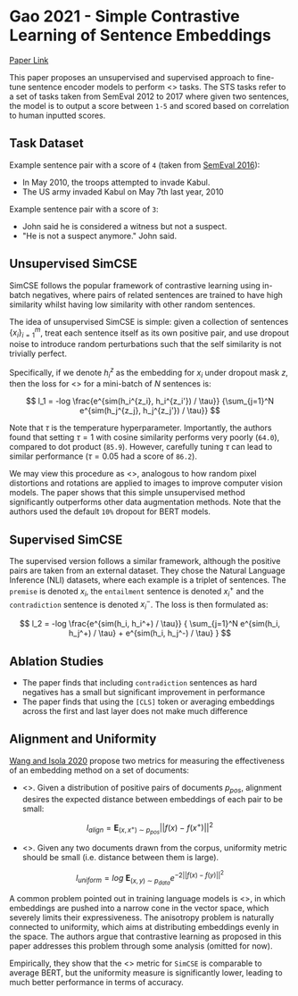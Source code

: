 # Gao 2021 - Simple Contrastive Learning of Sentence Embeddings

[Paper Link](https://ar5iv.labs.arxiv.org/html/2104.08821)

This paper proposes an unsupervised and supervised approach to fine-tune sentence encoder models to perform <<semantic textual similarity>> tasks. The STS tasks refer to a set of tasks taken from SemEval 2012 to 2017 where given two sentences, the model is to output a score between `1-5` and scored based on correlation to human inputted scores.

## Task Dataset

Example sentence pair with a score of `4` (taken from [SemEval 2016](https://aclanthology.org/S16-1081.pdf)):
- In May 2010, the troops attempted to invade Kabul.
- The US army invaded Kabul on May 7th last year, 2010

Example sentence pair with a score of `3`:
- John said he is considered a witness but not a suspect.
- "He is not a suspect anymore." John said.

## Unsupervised SimCSE

SimCSE follows the popular framework of contrastive learning using in-batch negatives, where pairs of related sentences are trained to have high similarity whilst having low similarity with other random sentences.

The idea of unsupervised SimCSE is simple: given a collection of sentences $\{ x_i \}_{i=1}^m$, treat each sentence itself as its own positive pair, and use dropout noise to introduce random perturbations such that the self similarity is not trivially perfect. 

Specifically, if we denote $h_i^z$ as the embedding for $x_i$ under dropout mask $z$, then the loss for <<unsupervised SimCSE>> for a mini-batch of $N$ sentences is:

$$
    l_1 = -log 
    \frac{e^{sim(h_i^{z_i}, h_i^{z_i'}) / \tau}}
         {\sum_{j=1}^N e^{sim(h_j^{z_j}, h_j^{z_j'}) / \tau}} 
$$

Note that $\tau$ is the temperature hyperparameter. Importantly, the authors found that setting $\tau = 1$ with cosine similarity performs very poorly (`64.0`), compared to dot product (`85.9`). However, carefully tuning $\tau$ can lead to similar performance ($\tau=0.05$ had a score of `86.2`).

We may view this procedure as <<data augmentation>>, analogous to how random pixel distortions and rotations are applied to images to improve computer vision models. The paper shows that this simple unsupervised method significantly outperforms other data augmentation methods. Note that the authors used the default `10%` dropout for BERT models.

## Supervised SimCSE

The supervised version follows a similar framework, although the positive pairs are taken from an external dataset. They chose the Natural Language Inference (NLI) datasets, where each example is a triplet of sentences. The `premise` is denoted $x_i$, the `entailment` sentence is denoted $x_i^+$ and the `contradiction` sentence is denoted $x_i^-$. The loss is then formulated as:

$$
    l_2 = -log 
    \frac{e^{sim(h_i, h_i^+) / \tau}}
        {
            \sum_{j=1}^N 
            e^{sim(h_i, h_j^+) / \tau}
            + e^{sim(h_i, h_j^-) / \tau}
        } 
$$

## Ablation Studies

- The paper finds that including `contradiction` sentences as hard negatives has a small but significant improvement in performance
- The paper finds that using the `[CLS]` token or averaging embeddings across the first and last layer does not make much difference

## Alignment and Uniformity

[Wang and Isola 2020](https://ar5iv.labs.arxiv.org/html/2005.10242) propose two metrics for measuring the effectiveness of an embedding method on a set of documents:
- <<Alignment>>. Given a distribution of positive pairs of documents $p_{pos}$, alignment desires the expected distance between embeddings of each pair to be small:

$$
    l_{align} = \mathbf{E}_{(x, x^+) \ \sim \ p_{pos}} ||f(x) - f(x^+)||^2
$$

- <<Uniformity>>. Given any two documents drawn from the corpus, uniformity metric should be small (i.e. distance between them is large). 

$$
    l_{uniform} = log \ \mathbf{E}_{(x, y) \ \sim \ p_{data}} e^{-2||f(x) - f(y)||^2}
$$

A common problem pointed out in training language models is <<anisotropy>>, in which embeddings are pushed into a narrow cone in the vector space, which severely limits their expressiveness. The anisotropy problem is naturally connected to uniformity, which aims at distributing embeddings evenly in the space. 
The authors argue that contrastive learning as proposed in this paper addresses this problem through some analysis (omitted for now). 

Empirically, they show that the <<alignment>> metric for `SimCSE` is comparable to average BERT, but the uniformity measure is significantly lower, leading to much better performance in terms of accuracy.